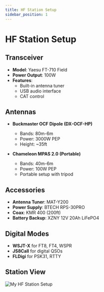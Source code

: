 ```yaml
---
title: HF Station Setup
sidebar_position: 1
---
```


# HF Station Setup

## Transceiver
- **Model**: Yaesu FT-710 Field
- **Power Output**: 100W
- **Features**: 
  - Built-in antenna tuner
  - USB audio interface
  - CAT control

## Antennas
- **Buckmaster OCF Dipole (DX-OCF-HP)**
  - Bands: 80m-6m
  - Power: 3000W PEP
  - Height: ~35ft

- **Chameleon MPAS 2.0 (Portable)**
  - Bands: 40m-6m
  - Power: 100W PEP
  - Portable setup with tripod

## Accessories
- **Antenna Tuner**: MAT-Y200
- **Power Supply**: BTECH RPS-30PRO
- **Coax**: KMR 400 (200ft)
- **Battery Backup**: XZNY 12V 20Ah LiFePO4

## Digital Modes
- **WSJT-X** for FT8, FT4, WSPR
- **JS8Call** for digital QSOs
- **FLDigi** for PSK31, RTTY

## Station View
![My HF Station Setup](/img/station_rig.jpg)
